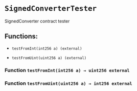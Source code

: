 # `SignedConverterTester`

SignedConverter contract tester

## Functions:

- `testFromInt(int256 a) (external)`

- `testFromUint(uint256 a) (external)`

### Function `testFromInt(int256 a) → uint256 external`

### Function `testFromUint(uint256 a) → int256 external`
